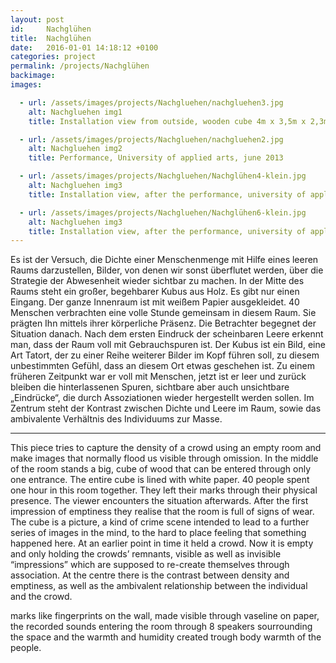 ```yaml
---
layout: post
id:     Nachglühen
title:  Nachglühen
date:   2016-01-01 14:18:12 +0100
categories: project
permalink: /projects/Nachglühen
backimage:
images:

  - url: /assets/images/projects/Nachgluehen/nachgluehen3.jpg
    alt: Nachgluehen img1
    title: Installation view from outside, wooden cube 4m x 3,5m x 2,3m, univesity of applied arts, june 2013

  - url: /assets/images/projects/Nachgluehen/nachgluehen2.jpg
    alt: Nachgluehen img2
    title: Performance, University of applied arts, june 2013

  - url: /assets/images/projects/Nachgluehen/Nachglühen4-klein.jpg
    alt: Nachgluehen img3
    title: Installation view, after the performance, university of applied arts, june 2013

  - url: /assets/images/projects/Nachgluehen/Nachglühen6-klein.jpg
    alt: Nachgluehen img3
    title: Installation view, after the performance, university of applied arts, june 2013
---
```

Es ist der Versuch, die Dichte einer Menschenmenge mit Hilfe eines leeren Raums darzustellen, Bilder, von denen wir sonst überflutet werden, über die Strategie der Abwesenheit wieder sichtbar zu machen. In der Mitte des Raums steht ein großer, begehbarer Kubus aus Holz. Es gibt nur einen Eingang. Der ganze Innenraum ist mit weißem Papier ausgekleidet.
40 Menschen verbrachten eine volle Stunde gemeinsam in diesem Raum. Sie prägten Ihn mittels ihrer körperliche Präsenz.
Die Betrachter begegnet der Situation danach. Nach dem ersten Eindruck der scheinbaren Leere erkennt man, dass der Raum voll mit Gebrauchspuren ist. Der Kubus ist ein Bild, eine Art Tatort, der zu einer Reihe weiterer Bilder im Kopf führen soll, zu diesem unbestimmten Gefühl, dass an diesem Ort etwas geschehen ist. Zu einem früheren Zeitpunkt war er voll mit Menschen, jetzt ist er leer und zurück bleiben die hinterlassenen Spuren, sichtbare aber auch unsichtbare „Eindrücke“, die durch Assoziationen wieder hergestellt werden sollen. Im Zentrum steht der Kontrast zwischen Dichte und Leere im Raum, sowie das ambivalente Verhältnis des Individuums zur Masse.

***

This piece tries to capture the density of a crowd using an empty room and make images that normally flood us visible through omission. In the middle of the room stands a big, cube of wood that can be entered through only one entrance. The entire cube is lined with white paper.
40 people spent one hour in this room together. They left their marks through their physical presence.
The viewer encounters the situation afterwards. After the first impression of emptiness they realise that the room is full of signs of wear. The cube is a picture, a kind of crime scene intended to lead to a further series of images in the mind, to the hard to place feeling that something happened here. At an earlier point in time it held a crowd. Now it is empty and only holding the crowds’ remnants, visible as well as invisible “impressions” which are supposed to re-create themselves through association. At the centre there is the contrast between density and emptiness, as well as the ambivalent relationship between the individual and the crowd.

marks like fingerprints on the wall, made visible through vaseline on paper,
the recorded sounds entering the room through 8 speakers sourrounding the space and the warmth and humidity created trough body warmth of the people.
